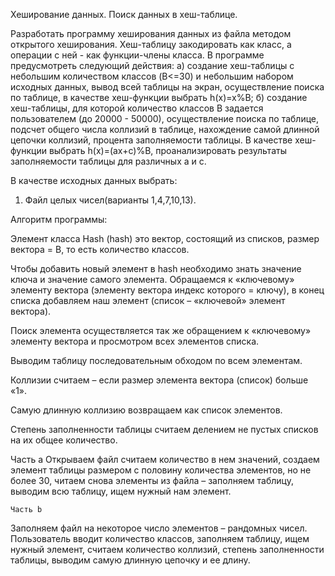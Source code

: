 Хеширование данных. Поиск данных в хеш-таблице.

Разработать программу хеширования данных из файла методом открытого хеширования. Хеш-таблицу закодировать как класс, а операции с ней - как функции-члены класса. В программе предусмотреть следующий действия:
а) создание хеш-таблицы с небольшим количеством классов (B<=30) и небольшим набором исходных данных, вывод всей таблицы на экран, осуществление поиска по таблице, в качестве хеш-функции выбрать h(x)=x%B;
б) создание хеш-таблицы, для которой количество классов B задается пользователем (до 20000 - 50000), осуществление поиска по таблице, подсчет общего числа коллизий в таблице, нахождение самой длинной цепочки коллизий, процента заполняемости таблицы. В качестве хеш-функции выбрать h(x)=(ax+c)%B, проанализировать результаты заполняемости таблицы для различных a и c.

В качестве исходных данных выбрать:
1.	Файл целых чисел(варианты 1,4,7,10,13).

Алгоритм программы:

Элемент класса Hash (hash) это вектор, состоящий из списков, размер вектора = В, то есть количество классов.

Чтобы добавить новый элемент в hash необходимо знать значение ключа и значение самого элемента. Обращаемся к «ключевому» элементу вектора (элементу вектора индекс которого = ключу), в конец списка добавляем наш элемент (список – «ключевой» элемент вектора).

Поиск элемента осуществляется так же обращением к «ключевому» элементу вектора и просмотром всех элементов списка.

Выводим таблицу последовательным обходом по всем элементам.

Коллизии считаем – если размер элемента вектора (список) больше «1».

Самую длинную коллизию возвращаем как список элементов.

Степень заполненности таблицы считаем делением не пустых списков на их общее количество.

Часть а 
Открываем файл считаем количество в нем значений, создаем элемент таблицы размером с половину количества элементов, но не более 30, читаем снова элементы из файла – заполняем таблицу, выводим всю таблицу, ищем нужный нам элемент.

	Часть b 
Заполняем файл на некоторое число элементов – рандомных чисел. Пользователь вводит количество классов, заполняем таблицу, ищем нужный элемент, считаем количество коллизий, степень заполненности таблицы, выводим самую длинную цепочку и ее длину.
